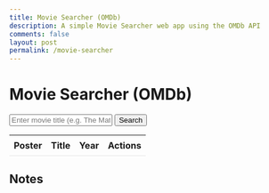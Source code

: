 ```yaml
---
title: Movie Searcher (OMDb)
description: A simple Movie Searcher web app using the OMDb API
comments: false
layout: post
permalink: /movie-searcher
---
```


# Movie Searcher (OMDb)


<!-- Input box and button for filter -->
<div>
  <input type="text" id="searchInput" placeholder="Enter movie title (e.g. The Matrix)">
  <button onclick="fetchSearchResults()">Search</button>
</div>

<!-- HTML table fragment for page -->
<table>
  <thead>
    <tr>
      <th>Poster</th>
      <th>Title</th>
      <th>Year</th>
      <th>Actions</th>
    </tr>
  </thead>
  <tbody id="result">
    <!-- generated rows -->
  </tbody>
</table>

<!-- Details section -->
<div id="movieDetails"></div>

<style>
  table{width:100%;border-collapse:collapse}
  th,td{padding:8px;border-bottom:1px solid #e6e6e6}
  img.poster{width:80px;height:120px;object-fit:cover}
  .message{padding:12px;background:#fff;border-radius:8px;border:1px solid #eee;margin-top:14px}
</style>

<script>
  // API key and elements
  const API_KEY = '8309a392';
  const resultContainer = document.getElementById('result');
  const detailsEl = document.getElementById('movieDetails');

  // placeholder image when Poster is N/A
  const PLACEHOLDER = 'data:image/svg+xml;utf8,<svg xmlns="http://www.w3.org/2000/svg" width="200" height="300"><rect width="100%" height="100%" fill="%23eef2ff"/><text x="50%" y="50%" dominant-baseline="middle" text-anchor="middle" fill="%239aa4c6" font-size="16">No Poster</text></svg>';

  function fetchSearchResults() {
    // clear previous
    resultContainer.innerHTML = '';
    detailsEl.innerHTML = '';

    const filterInput = document.getElementById('searchInput');
    const query = filterInput.value.trim();
    if (!query) {
      const tr = document.createElement('tr');
      const td = document.createElement('td');
      td.colSpan = 4;
      td.innerText = 'Please enter a movie title to search.';
      td.style.padding = '12px';
      tr.appendChild(td);
      resultContainer.appendChild(tr);
      return;
    }

    const url = 'https://www.omdbapi.com/?apikey=' + API_KEY + '&s=' + encodeURIComponent(query);
    fetch(url)
      .then(response => {
        if (response.status !== 200) {
          const tr = document.createElement('tr');
          const td = document.createElement('td');
          td.colSpan = 4;
          td.innerText = 'Database response error: ' + response.status;
          td.style.padding = '12px';
          tr.appendChild(td);
          resultContainer.appendChild(tr);
          return;
        }
        return response.json();
      })
      .then(data => {
        if (!data) return;
        if (data.Response === 'False') {
          const tr = document.createElement('tr');
          const td = document.createElement('td');
          td.colSpan = 4;
          td.innerText = 'No movies found.';
          td.style.padding = '12px';
          tr.appendChild(td);
          resultContainer.appendChild(tr);
          return;
        }
        renderResults(data.Search || []);
      })
      .catch(err => {
        console.error(err);
        const tr = document.createElement('tr');
        const td = document.createElement('td');
        td.colSpan = 4;
        td.style.padding = '12px';
        td.innerText = 'Error fetching search results: ' + err;
        tr.appendChild(td);
        resultContainer.appendChild(tr);
      });
  }

  function renderResults(items) {
    resultContainer.innerHTML = '';
    for (const movie of items) {
      const tr = document.createElement('tr');

      const tdPoster = document.createElement('td');
      const img = document.createElement('img');
      img.className = 'poster';
      img.src = movie.Poster && movie.Poster !== 'N/A' ? movie.Poster : PLACEHOLDER;
      img.alt = movie.Title + ' poster';
      tdPoster.appendChild(img);

      const tdTitle = document.createElement('td');
      tdTitle.innerText = movie.Title;

      const tdYear = document.createElement('td');
      tdYear.innerText = movie.Year;

      const tdActions = document.createElement('td');
      const btn = document.createElement('button');
      btn.innerText = 'More Info';
      btn.onclick = function() { fetchMovieDetails(movie.imdbID); };
      tdActions.appendChild(btn);

      tr.appendChild(tdPoster);
      tr.appendChild(tdTitle);
      tr.appendChild(tdYear);
      tr.appendChild(tdActions);

      resultContainer.appendChild(tr);
    }
  }

  function fetchMovieDetails(imdbID) {
    detailsEl.innerHTML = '<div class="message">Loading details...</div>';
    const url = 'https://www.omdbapi.com/?apikey=' + API_KEY + '&i=' + encodeURIComponent(imdbID) + '&plot=full';
    fetch(url)
      .then(res => {
        if (res.status !== 200) throw new Error('Network response error: ' + res.status);
        return res.json();
      })
      .then(data => {
        if (data.Response === 'False') {
          detailsEl.innerHTML = '<div class="message">Details not found.</div>';
          return;
        }
        renderMovieDetails(data);
      })
      .catch(err => {
        console.error(err);
        detailsEl.innerHTML = '<div class="message">Error loading details: ' + err + '</div>';
      });
  }

  function renderMovieDetails(movie) {
    const poster = movie.Poster && movie.Poster !== 'N/A' ? movie.Poster : PLACEHOLDER;
    detailsEl.innerHTML = '';
    const wrapper = document.createElement('div');
    wrapper.style.display = 'flex';
    wrapper.style.gap = '12px';

    const imgWrap = document.createElement('div');
    const img = document.createElement('img');
    img.src = poster;
    img.alt = movie.Title + ' poster';
    img.style.width = '200px';
    img.style.height = '300px';
    img.style.objectFit = 'cover';
    imgWrap.appendChild(img);

    const info = document.createElement('div');
    info.innerHTML = `
      <h2>${movie.Title} <small style="color:#6b7280">(${movie.Year})</small></h2>
      <p><strong>Genre:</strong> ${movie.Genre || '—'}</p>
      <p><strong>Director:</strong> ${movie.Director || '—'}</p>
      <p><strong>Actors:</strong> ${movie.Actors || '—'}</p>
      <p><strong>IMDb Rating:</strong> ${movie.imdbRating || '—'}</p>
      <p><strong>Plot:</strong> ${movie.Plot || '—'}</p>
    `;

    wrapper.appendChild(imgWrap);
    wrapper.appendChild(info);
    detailsEl.appendChild(wrapper);
  }
</script>

## Notes


